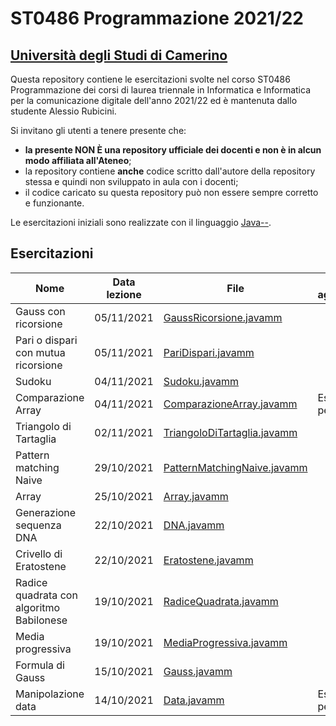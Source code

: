 # ST0486 Programmazione 2021/22
## [Università degli Studi di Camerino](https://www.unicam.it)

Questa repository contiene le esercitazioni svolte nel corso ST0486 Programmazione dei corsi di laurea triennale in Informatica e Informatica
per la comunicazione digitale dell'anno 2021/22 ed è mantenuta dallo studente Alessio Rubicini.

Si invitano gli utenti a tenere presente che:
- **la presente NON È una repository ufficiale dei docenti e non è in alcun modo affiliata all'Ateneo**;
- la repository contiene **anche** codice scritto dall'autore della repository stessa e quindi non sviluppato in aula con i docenti;
- il codice caricato su questa repository può non essere sempre corretto e funzionante.

Le esercitazioni iniziali sono realizzate con il linguaggio [Java--](http://www.pilucrescenzi.it/goccedijava/).


## Esercitazioni
| Nome                              			| Data lezione		| File                                                      			| Note aggiuntive		  |
| ----------------------------------------- | ----------------- | --------------------------------------------------------------------- | ----------------------- |
| Gauss con ricorsione						| 05/11/2021        | [GaussRicorsione.javamm](src/javamm/GaussRicorsione.javamm)			| 						  |
| Pari o dispari con mutua ricorsione		| 05/11/2021        | [PariDispari.javamm](src/javamm/PariDispari.javamm)					| 						  |
| Sudoku					 				| 04/11/2021        | [Sudoku.javamm](src/javamm/Sudoku.javamm)								| 						  |
| Comparazione Array			 			| 04/11/2021        | [ComparazioneArray.javamm](src/javamm/ComparazioneArray.javamm)		| Esercizio per casa	  |
| Triangolo di Tartaglia						| 02/11/2021        | [TriangoloDiTartaglia.javamm](src/javamm/TriangoloDiTartaglia.javamm) |						  |
| Pattern matching Naive				    		| 29/10/2021        | [PatternMatchingNaive.javamm](src/javamm/PatternMatchingNaive.javamm) |						  |
| Array						 				| 25/10/2021        | [Array.javamm](src/javamm/Array.javamm) 								|						  |
| Generazione sequenza DNA 					| 22/10/2021        | [DNA.javamm](src/javamm/DNA.javamm) 									|						  |
| Crivello di Eratostene    					| 22/10/2021        | [Eratostene.javamm](src/javamm/Eratostene.javamm) 					|						  |
| Radice quadrata con algoritmo Babilonese 	| 19/10/2021        | [RadiceQuadrata.javamm](src/javamm/RadiceQuadrata.javamm) 			|						  |
| Media progressiva   						| 19/10/2021        | [MediaProgressiva.javamm](src/javamm/MediaProgressiva.javamm)			|						  |
| Formula di Gauss   						| 15/10/2021        | [Gauss.javamm](src/javamm/Gauss.javamm)								|						  |
| Manipolazione data   						| 14/10/2021        | [Data.javamm](src/javamm/Data.javamm)									| Esercizio per casa	  |
